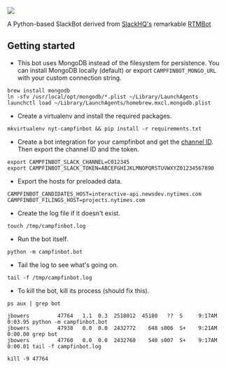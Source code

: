 ![](https://cloud.githubusercontent.com/assets/109988/10342246/2f1fe848-6ce6-11e5-9347-7021c740b1d5.png)

A Python-based SlackBot derived from [SlackHQ's](https://github.com/slackhq/) remarkable [RTMBot](https://github.com/slackhq/python-rtmbot)

## Getting started

* This bot uses MongoDB instead of the filesystem for persistence. You can install MongoDB locally (default) or export `CAMPFINBOT_MONGO_URL` with your custom connection string.
```
brew install mongodb
ln -sfv /usr/local/opt/mongodb/*.plist ~/Library/LaunchAgents
launchctl load ~/Library/LaunchAgents/homebrew.mxcl.mongodb.plist
```

* Create a virtualenv and install the required packages.
```
mkvirtualenv nyt-campfinbot && pip install -r requirements.txt
```

* Create a bot integration for your campfinbot and get the [channel ID](https://api.slack.com/methods/channels.list/test). Then export the channel ID and the token.
```
export CAMPFINBOT_SLACK_CHANNEL=C012345
export CAMPFINBOT_SLACK_TOKEN=ABCEFGHIJKLMNOPQRSTUVWXYZ01234567890
```

* Export the hosts for preloaded data.
```
CAMPFINBOT_CANDIDATES_HOST=interactive-api.newsdev.nytimes.com
CAMPFINBOT_FILINGS_HOST=projects.nytimes.com
```

* Create the log file if it doesn't exist.
```
touch /tmp/campfinbot.log
```

* Run the bot itself.
```
python -m campfinbot.bot
```

* Tail the log to see what's going on.
```
tail -f /tmp/campfinbot.log
``` 

* To kill the bot, kill its process (should fix this).
```
ps aux | grep bot

jbowers         47764   1.1  0.3  2518012  45180   ??  S     9:17AM   0:03.95 python -m campfinbot.bot
jbowers         47938   0.0  0.0  2432772    648 s006  S+    9:21AM   0:00.00 grep bot
jbowers         47760   0.0  0.0  2432760    540 s007  S+    9:17AM   0:00.01 tail -f campfinbot.log

kill -9 47764
```